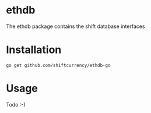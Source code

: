 # ethdb

The ethdb package contains the shift database interfaces

# Installation

`go get github.com/shiftcurrency/ethdb-go`

# Usage

Todo :-)
